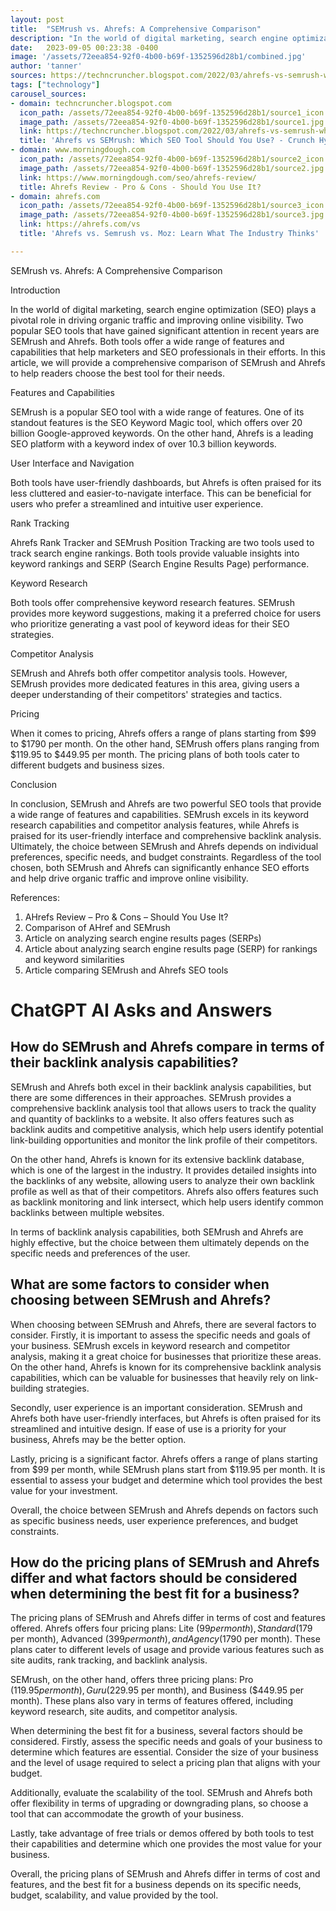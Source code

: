 ```yaml
---
layout: post
title:  "SEMrush vs. Ahrefs: A Comprehensive Comparison"
description: "In the world of digital marketing, search engine optimization (SEO) plays a pivotal role in driving organic traffic and improving online visibility. Two popular SEO tools that have gained significant attention in recent years are SEMrush and Ahrefs. Both tools offer a wide range of features and capabilities that help marketers and SEO professionals in their efforts. In this article, we will provide a comprehensive comparison of SEMrush and Ahrefs to help readers choose the best tool for their needs."
date:   2023-09-05 00:23:38 -0400
image: '/assets/72eea854-92f0-4b00-b69f-1352596d28b1/combined.jpg'
author: 'tanner'
sources: https://techncruncher.blogspot.com/2022/03/ahrefs-vs-semrush-which-seo-tool-should.html https://www.getapp.com/marketing-software/a/semrush/reviews/ https://www.morningdough.com/seo/ahrefs-review/ https://ahrefs.com/vs https://ahrefs.com/vs https://backlinko.com/ahrefs-vs-semrush
tags: ["technology"]
carousel_sources:
- domain: techncruncher.blogspot.com
  icon_path: /assets/72eea854-92f0-4b00-b69f-1352596d28b1/source1_icon.jpg
  image_path: /assets/72eea854-92f0-4b00-b69f-1352596d28b1/source1.jpg
  link: https://techncruncher.blogspot.com/2022/03/ahrefs-vs-semrush-which-seo-tool-should.html
  title: 'Ahrefs vs SEMrush: Which SEO Tool Should You Use? - Crunch Hype'
- domain: www.morningdough.com
  icon_path: /assets/72eea854-92f0-4b00-b69f-1352596d28b1/source2_icon.jpg
  image_path: /assets/72eea854-92f0-4b00-b69f-1352596d28b1/source2.jpg
  link: https://www.morningdough.com/seo/ahrefs-review/
  title: Ahrefs Review - Pro & Cons - Should You Use It?
- domain: ahrefs.com
  icon_path: /assets/72eea854-92f0-4b00-b69f-1352596d28b1/source3_icon.jpg
  image_path: /assets/72eea854-92f0-4b00-b69f-1352596d28b1/source3.jpg
  link: https://ahrefs.com/vs
  title: 'Ahrefs vs. Semrush vs. Moz: Learn What The Industry Thinks'

---
```


SEMrush vs. Ahrefs: A Comprehensive Comparison

Introduction

In the world of digital marketing, search engine optimization (SEO) plays a pivotal role in driving organic traffic and improving online visibility. Two popular SEO tools that have gained significant attention in recent years are SEMrush and Ahrefs. Both tools offer a wide range of features and capabilities that help marketers and SEO professionals in their efforts. In this article, we will provide a comprehensive comparison of SEMrush and Ahrefs to help readers choose the best tool for their needs.

Features and Capabilities

SEMrush is a popular SEO tool with a wide range of features. One of its standout features is the SEO Keyword Magic tool, which offers over 20 billion Google-approved keywords. On the other hand, Ahrefs is a leading SEO platform with a keyword index of over 10.3 billion keywords.

User Interface and Navigation

Both tools have user-friendly dashboards, but Ahrefs is often praised for its less cluttered and easier-to-navigate interface. This can be beneficial for users who prefer a streamlined and intuitive user experience.

Rank Tracking

Ahrefs Rank Tracker and SEMrush Position Tracking are two tools used to track search engine rankings. Both tools provide valuable insights into keyword rankings and SERP (Search Engine Results Page) performance.

Keyword Research

Both tools offer comprehensive keyword research features. SEMrush provides more keyword suggestions, making it a preferred choice for users who prioritize generating a vast pool of keyword ideas for their SEO strategies.

Competitor Analysis

SEMrush and Ahrefs both offer competitor analysis tools. However, SEMrush provides more dedicated features in this area, giving users a deeper understanding of their competitors' strategies and tactics.

Pricing

When it comes to pricing, Ahrefs offers a range of plans starting from $99 to $1790 per month. On the other hand, SEMrush offers plans ranging from $119.95 to $449.95 per month. The pricing plans of both tools cater to different budgets and business sizes.

Conclusion

In conclusion, SEMrush and Ahrefs are two powerful SEO tools that provide a wide range of features and capabilities. SEMrush excels in its keyword research capabilities and competitor analysis features, while Ahrefs is praised for its user-friendly interface and comprehensive backlink analysis. Ultimately, the choice between SEMrush and Ahrefs depends on individual preferences, specific needs, and budget constraints. Regardless of the tool chosen, both SEMrush and Ahrefs can significantly enhance SEO efforts and help drive organic traffic and improve online visibility.

References:

1. AHrefs Review – Pro & Cons – Should You Use It?
2. Comparison of AHref and SEMrush
3. Article on analyzing search engine results pages (SERPs)
4. Article about analyzing search engine results page (SERP) for rankings and keyword similarities
5. Article comparing SEMrush and Ahrefs SEO tools


# ChatGPT AI Asks and Answers
## How do SEMrush and Ahrefs compare in terms of their backlink analysis capabilities?
SEMrush and Ahrefs both excel in their backlink analysis capabilities, but there are some differences in their approaches. SEMrush provides a comprehensive backlink analysis tool that allows users to track the quality and quantity of backlinks to a website. It also offers features such as backlink audits and competitive analysis, which help users identify potential link-building opportunities and monitor the link profile of their competitors.

On the other hand, Ahrefs is known for its extensive backlink database, which is one of the largest in the industry. It provides detailed insights into the backlinks of any website, allowing users to analyze their own backlink profile as well as that of their competitors. Ahrefs also offers features such as backlink monitoring and link intersect, which help users identify common backlinks between multiple websites.

In terms of backlink analysis capabilities, both SEMrush and Ahrefs are highly effective, but the choice between them ultimately depends on the specific needs and preferences of the user.

## What are some factors to consider when choosing between SEMrush and Ahrefs?
When choosing between SEMrush and Ahrefs, there are several factors to consider. Firstly, it is important to assess the specific needs and goals of your business. SEMrush excels in keyword research and competitor analysis, making it a great choice for businesses that prioritize these areas. On the other hand, Ahrefs is known for its comprehensive backlink analysis capabilities, which can be valuable for businesses that heavily rely on link-building strategies.

Secondly, user experience is an important consideration. SEMrush and Ahrefs both have user-friendly interfaces, but Ahrefs is often praised for its streamlined and intuitive design. If ease of use is a priority for your business, Ahrefs may be the better option.

Lastly, pricing is a significant factor. Ahrefs offers a range of plans starting from $99 per month, while SEMrush plans start from $119.95 per month. It is essential to assess your budget and determine which tool provides the best value for your investment.

Overall, the choice between SEMrush and Ahrefs depends on factors such as specific business needs, user experience preferences, and budget constraints.

## How do the pricing plans of SEMrush and Ahrefs differ and what factors should be considered when determining the best fit for a business?
The pricing plans of SEMrush and Ahrefs differ in terms of cost and features offered. Ahrefs offers four pricing plans: Lite ($99 per month), Standard ($179 per month), Advanced ($399 per month), and Agency ($1790 per month). These plans cater to different levels of usage and provide various features such as site audits, rank tracking, and backlink analysis.

SEMrush, on the other hand, offers three pricing plans: Pro ($119.95 per month), Guru ($229.95 per month), and Business ($449.95 per month). These plans also vary in terms of features offered, including keyword research, site audits, and competitor analysis.

When determining the best fit for a business, several factors should be considered. Firstly, assess the specific needs and goals of your business to determine which features are essential. Consider the size of your business and the level of usage required to select a pricing plan that aligns with your budget.

Additionally, evaluate the scalability of the tool. SEMrush and Ahrefs both offer flexibility in terms of upgrading or downgrading plans, so choose a tool that can accommodate the growth of your business.

Lastly, take advantage of free trials or demos offered by both tools to test their capabilities and determine which one provides the most value for your business.

Overall, the pricing plans of SEMrush and Ahrefs differ in terms of cost and features, and the best fit for a business depends on its specific needs, budget, scalability, and value provided by the tool.

